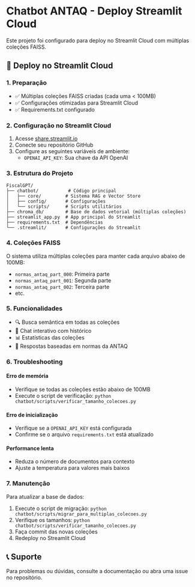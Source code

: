# Chatbot ANTAQ - Deploy Streamlit Cloud

Este projeto foi configurado para deploy no Streamlit Cloud com múltiplas coleções FAISS.

## 🚀 Deploy no Streamlit Cloud

### 1. Preparação
- ✅ Múltiplas coleções FAISS criadas (cada uma < 100MB)
- ✅ Configurações otimizadas para Streamlit Cloud
- ✅ Requirements.txt configurado

### 2. Configuração no Streamlit Cloud

1. Acesse [share.streamlit.io](https://share.streamlit.io)
2. Conecte seu repositório GitHub
3. Configure as seguintes variáveis de ambiente:
   - `OPENAI_API_KEY`: Sua chave da API OpenAI

### 3. Estrutura do Projeto
```
FiscalGPT/
├── chatbot/           # Código principal
│   ├── core/         # Sistema RAG e Vector Store
│   ├── config/       # Configurações
│   └── scripts/      # Scripts utilitários
├── chroma_db/        # Base de dados vetorial (múltiplas coleções)
├── streamlit_app.py  # App principal do Streamlit
├── requirements.txt  # Dependências
└── .streamlit/       # Configurações do Streamlit
```

### 4. Coleções FAISS
O sistema utiliza múltiplas coleções para manter cada arquivo abaixo de 100MB:
- `normas_antaq_part_000`: Primeira parte
- `normas_antaq_part_001`: Segunda parte
- `normas_antaq_part_002`: Terceira parte
- etc.

### 5. Funcionalidades
- 🔍 Busca semântica em todas as coleções
- 💬 Chat interativo com histórico
- 📊 Estatísticas das coleções
- 🎯 Respostas baseadas em normas da ANTAQ

### 6. Troubleshooting

#### Erro de memória
- Verifique se todas as coleções estão abaixo de 100MB
- Execute o script de verificação: `python chatbot/scripts/verificar_tamanho_colecoes.py`

#### Erro de inicialização
- Verifique se a `OPENAI_API_KEY` está configurada
- Confirme se o arquivo `requirements.txt` está atualizado

#### Performance lenta
- Reduza o número de documentos para contexto
- Ajuste a temperatura para valores mais baixos

### 7. Manutenção

Para atualizar a base de dados:
1. Execute o script de migração: `python chatbot/scripts/migrar_para_multiplas_colecoes.py`
2. Verifique os tamanhos: `python chatbot/scripts/verificar_tamanho_colecoes.py`
3. Faça commit das novas coleções
4. Redeploy no Streamlit Cloud

## 📞 Suporte

Para problemas ou dúvidas, consulte a documentação ou abra uma issue no repositório.
